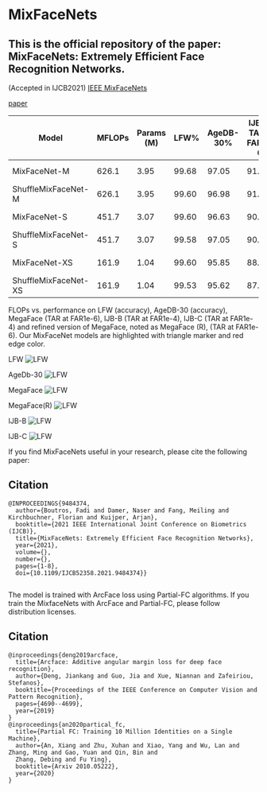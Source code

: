 # MixFaceNets



## This is the official repository of the paper: MixFaceNets: Extremely Efficient Face Recognition Networks.
(Accepted in IJCB2021)
[IEEE MixFaceNets](https://ieeexplore.ieee.org/abstract/document/9484374)

[paper](https://raw.githubusercontent.com/fdbtrs/mixfacenets/main/paper/MixFaceNets_Extremely_Efficient_Face_Recognition_Networks.pdf)




| Model  | MFLOPs |Params (M)|LFW%| AgeDB-30% |IJB-B( TAR at FAR1e–6) | IJB-C( TAR at FAR1e–6)| Pretrained model|
| ------------- | ------------- |------------- |------------- |------------- |------------- |------------- |------------- |
| MixFaceNet-M         | 626.1     | 3.95          | 99.68     | 97.05         | 91.55 | 93.42 |[pretrained-mode](https://www.dropbox.com/sh/xed46f1in818usz/AADj70TVHwvfu_m4aJ-jMPHva?dl=0) |
| ShuffleMixFaceNet-M   | 626.1     | 3.95         | 99.60      | 96.98        | 91.47 | 93.5  | [pretrained-mode](https://www.dropbox.com/sh/xed46f1in818usz/AADj70TVHwvfu_m4aJ-jMPHva?dl=0)|
| MixFaceNet-S         | 451.7     | 3.07         | 99.60    | 96.63         |90.17 | 92.30 | [pretrained-mode](https://www.dropbox.com/sh/xed46f1in818usz/AADj70TVHwvfu_m4aJ-jMPHva?dl=0) |
|ShuffleMixFaceNet-S   | 451.7     | 3.07         | 99.58     | 97.05        |90.94 | 93.08  | [pretrained-mode](https://www.dropbox.com/sh/xed46f1in818usz/AADj70TVHwvfu_m4aJ-jMPHva?dl=0)|
|MixFaceNet-XS        | 161.9     | 1.04          |99.60     | 95.85         | 88.48 | 90.73 |[pretrained-mode](https://www.dropbox.com/sh/xed46f1in818usz/AADj70TVHwvfu_m4aJ-jMPHva?dl=0) |
|ShuffleMixFaceNet-XS  | 161.9     | 1.04         | 99.53     | 95.62         |87.86 | 90.43 | [pretrained-mode](https://www.dropbox.com/sh/xed46f1in818usz/AADj70TVHwvfu_m4aJ-jMPHva?dl=0)|




FLOPs vs. performance on LFW (accuracy), AgeDB-30 (accuracy),  MegaFace (TAR at FAR1e-6), IJB-B (TAR at FAR1e-4),  IJB-C (TAR at FAR1e-4) and refined version of MegaFace, noted as MegaFace (R), (TAR at FAR1e-6). Our MixFaceNet models are highlighted with triangle marker and red edge color.


LFW
![LFW](https://raw.githubusercontent.com/fdbtrs/mixfacenets/main/images/lfw.png)

AgeDb-30
![LFW](https://raw.githubusercontent.com/fdbtrs/mixfacenets/main/images/agedb.png)

MegaFace
![LFW](https://raw.githubusercontent.com/fdbtrs/mixfacenets/main/images/megaface.png)

MegaFace(R)
![LFW](https://raw.githubusercontent.com/fdbtrs/mixfacenets/main/images/megafacer.png)

IJB-B
![LFW](https://raw.githubusercontent.com/fdbtrs/mixfacenets/main/images/ijbb.png)

IJB-C
![LFW](https://raw.githubusercontent.com/fdbtrs/mixfacenets/main/images/ijbc.png)


If you find MixFaceNets useful in your research, please cite the following paper:


## Citation
```
@INPROCEEDINGS{9484374,
  author={Boutros, Fadi and Damer, Naser and Fang, Meiling and Kirchbuchner, Florian and Kuijper, Arjan},
  booktitle={2021 IEEE International Joint Conference on Biometrics (IJCB)}, 
  title={MixFaceNets: Extremely Efficient Face Recognition Networks}, 
  year={2021},
  volume={},
  number={},
  pages={1-8},
  doi={10.1109/IJCB52358.2021.9484374}}


```
The model is trained with ArcFace loss using Partial-FC algorithms.
If you train the MixfaceNets with ArcFace and  Partial-FC, please follow distribution licenses. 


## Citation
```
@inproceedings{deng2019arcface,
  title={Arcface: Additive angular margin loss for deep face recognition},
  author={Deng, Jiankang and Guo, Jia and Xue, Niannan and Zafeiriou, Stefanos},
  booktitle={Proceedings of the IEEE Conference on Computer Vision and Pattern Recognition},
  pages={4690--4699},
  year={2019}
}
@inproceedings{an2020partical_fc,
  title={Partial FC: Training 10 Million Identities on a Single Machine},
  author={An, Xiang and Zhu, Xuhan and Xiao, Yang and Wu, Lan and Zhang, Ming and Gao, Yuan and Qin, Bin and
  Zhang, Debing and Fu Ying},
  booktitle={Arxiv 2010.05222},
  year={2020}
}
```
